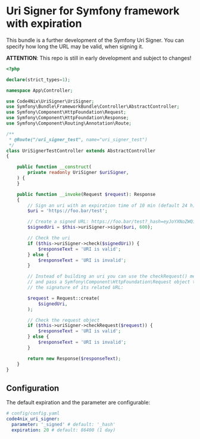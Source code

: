 # Uri Signer for Symfony framework with expiration
This bundle is a further development of the Symfony Uri Signer. You can specify how long the URL may be valid, when signing it.

**ATTENTION**: This repo is still in early development and subject to changes!

```php
<?php

declare(strict_types=1);

namespace App\Controller;

use Code4Nix\UriSigner\UriSigner;
use Symfony\Bundle\FrameworkBundle\Controller\AbstractController;
use Symfony\Component\HttpFoundation\Request;
use Symfony\Component\HttpFoundation\Response;
use Symfony\Component\Routing\Annotation\Route;

/**
 * @Route("/uri_signer_test", name="uri_signer_test")
 */
class UriSignerTestController extends AbstractController
{

    public function __construct(
        private readonly UriSigner $uriSigner,
    ) {
    }

    public function __invoke(Request $request): Response
    {
        // Sign an uri with an expiration time of 10 min (default 24 h)
        $uri = 'https://foo.bar/test';

        // Create a signed URL: https://foo.bar/test?_hash=eyJoYXNoZWQiOiJqNXUxeE1NRnpTRU1yRnREc...
        $signedUri = $this->uriSigner->sign($uri, 600);

        // Check the uri
        if ($this->uriSigner->check($signedUri)) {
            $responseText = 'URI is valid';
        } else {
            $responseText = 'URI is invalid';
        }

        // Instead of building an uri you can use the checkRequest() method
        // and pass a Symfony\Component\HttpFoundation\Request object to check
        // the signature of its related URL:

        $request = Request::create(
            $signedUri,
        );

        // Check the request object
        if ($this->uriSigner->checkRequest($request)) {
            $responseText = 'URI is valid';
        } else {
            $responseText = 'URI is invalid';
        }

        return new Response($responseText);
    }
}
```

## Configuration

The default expiration and the parameter are configurable:

```yaml
# config/config.yaml
code4nix_uri_signer:
  parameter: '_signed' # default: '_hash'
  expiration: 20 # default: 86400 (1 day)
```
